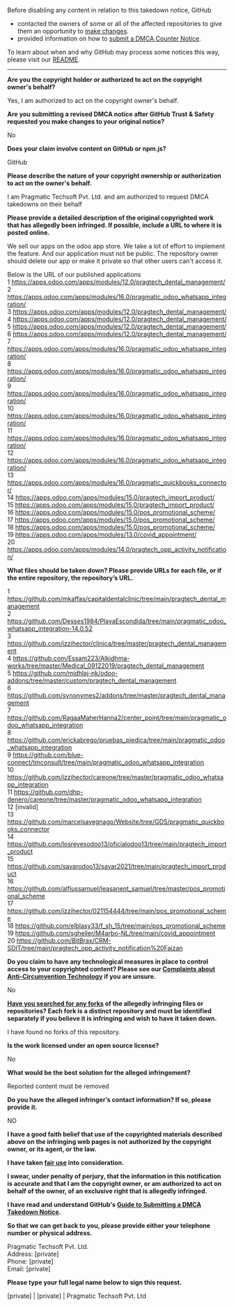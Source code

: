 Before disabling any content in relation to this takedown notice, GitHub
- contacted the owners of some or all of the affected repositories to give them an opportunity to [make changes](https://docs.github.com/en/github/site-policy/dmca-takedown-policy#a-how-does-this-actually-work).
- provided information on how to [submit a DMCA Counter Notice](https://docs.github.com/en/articles/guide-to-submitting-a-dmca-counter-notice).

To learn about when and why GitHub may process some notices this way, please visit our [README](https://github.com/github/dmca/blob/master/README.md#anatomy-of-a-takedown-notice).

---

**Are you the copyright holder or authorized to act on the copyright owner's behalf?**  
  
Yes, I am authorized to act on the copyright owner's behalf.   
  
**Are you submitting a revised DMCA notice after GitHub Trust & Safety requested you make changes to your original notice?**  
  
No  
  
**Does your claim involve content on GitHub or npm.js?**  
  
GitHub  
  
**Please describe the nature of your copyright ownership or authorization to act on the owner's behalf.**  
  
I am Pragmatic Techsoft Pvt. Ltd. and am authorized to request DMCA takedowns on their behalf  
  
**Please provide a detailed description of the original copyrighted work that has allegedly been infringed. If possible, include a URL to where it is posted online.**  
  
We sell our apps on the odoo app store. We take a lot of effort to implement the feature. And our application must not be public. The repository owner should delete our app or make it private so that other users can't access it.  
  
Below is the URL of our published applications  
1 https://apps.odoo.com/apps/modules/12.0/pragtech_dental_management/  
2 https://apps.odoo.com/apps/modules/16.0/pragmatic_odoo_whatsapp_integration/  
3 https://apps.odoo.com/apps/modules/12.0/pragtech_dental_management/  
4 https://apps.odoo.com/apps/modules/12.0/pragtech_dental_management/  
5 https://apps.odoo.com/apps/modules/12.0/pragtech_dental_management/  
6 https://apps.odoo.com/apps/modules/12.0/pragtech_dental_management/  
7 https://apps.odoo.com/apps/modules/16.0/pragmatic_odoo_whatsapp_integration/  
8 https://apps.odoo.com/apps/modules/16.0/pragmatic_odoo_whatsapp_integration/  
9 https://apps.odoo.com/apps/modules/16.0/pragmatic_odoo_whatsapp_integration/  
10 https://apps.odoo.com/apps/modules/16.0/pragmatic_odoo_whatsapp_integration/  
11 https://apps.odoo.com/apps/modules/16.0/pragmatic_odoo_whatsapp_integration/  
12 https://apps.odoo.com/apps/modules/16.0/pragmatic_odoo_whatsapp_integration/  
13 https://apps.odoo.com/apps/modules/16.0/pragmatic_quickbooks_connector/  
14 https://apps.odoo.com/apps/modules/15.0/pragtech_import_product/  
15 https://apps.odoo.com/apps/modules/15.0/pragtech_import_product/  
16 https://apps.odoo.com/apps/modules/15.0/pos_promotional_scheme/  
17 https://apps.odoo.com/apps/modules/15.0/pos_promotional_scheme/  
18 https://apps.odoo.com/apps/modules/15.0/pos_promotional_scheme/  
19 https://apps.odoo.com/apps/modules/13.0/covid_appointment/  
20 https://apps.odoo.com/apps/modules/14.0/pragtech_opp_activity_notification/  
  
**What files should be taken down? Please provide URLs for each file, or if the entire repository, the repository’s URL.**  
  
1 https://github.com/mkaffas/capitaldentalclinic/tree/main/pragtech_dental_management  
2 https://github.com/Desses1984/PlayaEscondida/tree/main/pragmatic_odoo_whatsapp_integration-14.0.52  
3 https://github.com/izzihector/clinica/tree/master/pragtech_dental_management  
4 https://github.com/Essam223/Alkidhma-works/tree/master/Medical_09122019/pragtech_dental_management  
5 https://github.com/midhlaj-nk/odoo-addons/tree/master/custom/pragtech_dental_management  
6 https://github.com/synonymes2/addons/tree/master/pragtech_dental_management  
7 https://github.com/RagaaMaherHanna2/center_point/tree/main/pragmatic_odoo_whatsapp_integration  
8 https://github.com/erickabrego/pruebas_piedica/tree/main/pragmatic_odoo_whatsapp_integration  
9 https://github.com/blue-connect/tmconsult/tree/main/pragmatic_odoo_whatsapp_integration  
10 https://github.com/izzihector/careone/tree/master/pragmatic_odoo_whatsapp_integration  
11 https://github.com/dhp-denero/careone/tree/master/pragmatic_odoo_whatsapp_integration  
12 [invalid]  
13 https://github.com/marcelsavegnago/Website/tree/GDS/pragmatic_quickbooks_connector  
14 https://github.com/losreyesodoo13/oficialodoo13/tree/main/pragtech_import_product  
15 https://github.com/savarodoo13/savar2021/tree/main/pragtech_import_product  
16 https://github.com/alfiussamuel/leasanent_samuel/tree/master/pos_promotional_scheme  
17 https://github.com/izzihector/021154444/tree/main/pos_promotional_scheme  
18 https://github.com/elblasy33/f_sh_15/tree/main/pos_promotional_scheme  
19 https://github.com/sgheller/M4arbo-NL/tree/main/covid_appointment  
20 https://github.com/BitBrax/CRM-SDIT/tree/main/pragtech_opp_activity_notification%20Faizan  
  
**Do you claim to have any technological measures in place to control access to your copyrighted content? Please see our <a href="https://docs.github.com/articles/guide-to-submitting-a-dmca-takedown-notice#complaints-about-anti-circumvention-technology">Complaints about Anti-Circumvention Technology</a> if you are unsure.**  
  
No  
  
**<a href="https://docs.github.com/articles/dmca-takedown-policy#b-what-about-forks-or-whats-a-fork">Have you searched for any forks</a> of the allegedly infringing files or repositories? Each fork is a distinct repository and must be identified separately if you believe it is infringing and wish to have it taken down.**  
  
I have found no forks of this repository.  
  
**Is the work licensed under an open source license?**  
  
No  
  
**What would be the best solution for the alleged infringement?**  
  
Reported content must be removed  
  
**Do you have the alleged infringer’s contact information? If so, please provide it.**  
  
NO  
  
**I have a good faith belief that use of the copyrighted materials described above on the infringing web pages is not authorized by the copyright owner, or its agent, or the law.**  
  
**I have taken <a href="https://www.lumendatabase.org/topics/22">fair use</a> into consideration.**  
  
**I swear, under penalty of perjury, that the information in this notification is accurate and that I am the copyright owner, or am authorized to act on behalf of the owner, of an exclusive right that is allegedly infringed.**  
  
**I have read and understand GitHub's <a href="https://docs.github.com/articles/guide-to-submitting-a-dmca-takedown-notice/">Guide to Submitting a DMCA Takedown Notice</a>.**  
  
**So that we can get back to you, please provide either your telephone number or physical address.**  
  
Pragmatic Techsoft Pvt. Ltd.  
Address: [private]  
Phone: [private]    
Email: [private]  
  
**Please type your full legal name below to sign this request.**  
  
[private] | [private] | Pragmatic Techsoft Pvt. Ltd  
